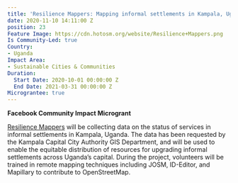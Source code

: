 ```yaml
---
title: 'Resilience Mappers: Mapping informal settlements in Kampala, Uganda'
date: 2020-11-10 14:11:00 Z
position: 23
Feature Image: https://cdn.hotosm.org/website/Resilience+Mappers.png
Is Community-Led: true
Country:
- Uganda
Impact Area:
- Sustainable Cities & Communities
Duration:
  Start Date: 2020-10-01 00:00:00 Z
  End Date: 2021-03-31 00:00:00 Z
Micrograntee: true
---
```


**Facebook Community Impact Microgrant**

[Resilience Mappers](https://www.facebook.com/RMappers/) will be collecting data on the status of services in informal settlements in Kampala, Uganda. The data has been requested by the Kampala Capital City Authority GIS Department, and will be used to enable the equitable distribution of resources for upgrading informal settlements across Uganda’s capital. During the project, volunteers will be trained in remote mapping techniques including JOSM, ID-Editor, and Mapillary to contribute to OpenStreetMap.
